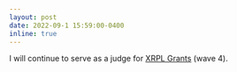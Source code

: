 ```yaml
---
layout: post
date: 2022-09-1 15:59:00-0400
inline: true
---
```


I will continue to serve as a judge for [XRPL Grants](https://xrplgrants.org/) (wave 4).